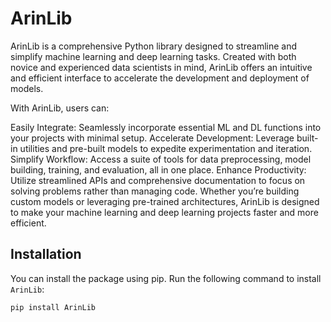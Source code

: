 # ArinLib 
ArinLib is a comprehensive Python library designed to streamline and simplify machine learning and deep learning tasks. Created with both novice and experienced data scientists in mind, ArinLib offers an intuitive and efficient interface to accelerate the development and deployment of models.

With ArinLib, users can:

Easily Integrate: Seamlessly incorporate essential ML and DL functions into your projects with minimal setup.
Accelerate Development: Leverage built-in utilities and pre-built models to expedite experimentation and iteration.
Simplify Workflow: Access a suite of tools for data preprocessing, model building, training, and evaluation, all in one place.
Enhance Productivity: Utilize streamlined APIs and comprehensive documentation to focus on solving problems rather than managing code.
Whether you’re building custom models or leveraging pre-trained architectures, ArinLib is designed to make your machine learning and deep learning projects faster and more efficient.


## Installation

You can install the package using pip. Run the following command to install `ArinLib`:

```bash
pip install ArinLib
 

